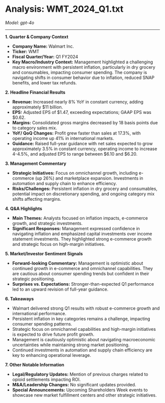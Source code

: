# Analysis: WMT_2024_Q1.txt

*Model: gpt-4o*

---

**1. Quarter & Company Context**
   - **Company Name:** Walmart Inc.
   - **Ticker:** WMT
   - **Fiscal Quarter/Year:** Q1 FY2024
   - **Key Macro/Industry Context:** Management highlighted a challenging macro environment with persistent inflation, particularly in dry grocery and consumables, impacting consumer spending. The company is navigating shifts in consumer behavior due to inflation, reduced SNAP benefits, and lower tax refunds.

**2. Headline Financial Results**
   - **Revenue:** Increased nearly 8% YoY in constant currency, adding approximately $11 billion.
   - **EPS:** Adjusted EPS of $1.47, exceeding expectations; GAAP EPS was $0.62.
   - **Margins:** Consolidated gross margins decreased by 18 basis points due to category sales mix.
   - **YoY/ QoQ Changes:** Profit grew faster than sales at 17.3%, with operating income up 41% in international markets.
   - **Guidance:** Raised full-year guidance with net sales expected to grow approximately 3.5% in constant currency, operating income to increase 4-4.5%, and adjusted EPS to range between $6.10 and $6.20.

**3. Management Commentary**
   - **Strategic Initiatives:** Focus on omnichannel growth, including e-commerce (up 26%) and marketplace expansion. Investments in automation and supply chain to enhance efficiency.
   - **Risks/Challenges:** Persistent inflation in dry grocery and consumables, potential impact on discretionary spending, and ongoing category mix shifts affecting margins.

**4. Q&A Highlights**
   - **Main Themes:** Analysts focused on inflation impacts, e-commerce growth, and strategic investments.
   - **Significant Responses:** Management expressed confidence in navigating inflation and emphasized capital investments over income statement investments. They highlighted strong e-commerce growth and strategic focus on high-margin initiatives.

**5. Market/Investor Sentiment Signals**
   - **Forward-looking Commentary:** Management is optimistic about continued growth in e-commerce and omnichannel capabilities. They are cautious about consumer spending trends but confident in their strategic positioning.
   - **Surprises vs. Expectations:** Stronger-than-expected Q1 performance led to an upward revision of full-year guidance.

**6. Takeaways**
   - Walmart delivered strong Q1 results with robust e-commerce growth and international performance.
   - Persistent inflation in key categories remains a challenge, impacting consumer spending patterns.
   - Strategic focus on omnichannel capabilities and high-margin initiatives is expected to drive future profit growth.
   - Management is cautiously optimistic about navigating macroeconomic uncertainties while maintaining strong market positioning.
   - Continued investments in automation and supply chain efficiency are key to enhancing operational leverage.

**7. Other Notable Information**
   - **Legal/Regulatory Updates:** Mention of previous charges related to opioid settlements impacting ROI.
   - **M&A/Leadership Changes:** No significant updates provided.
   - **Special Announcements:** Upcoming Shareholders Week events to showcase new market fulfillment centers and other strategic initiatives.